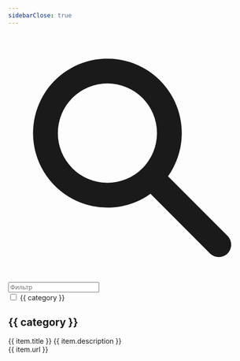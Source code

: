 ```yaml
---
sidebarClose: true
---
```


<div id="home" class="min-h-screen bg-gray-50 font-sans">
	<div class="mx-auto px-4 pt-5 md:max-w-3xl lg:max-w-5xl xl:max-w-7xl 2xl:max-w-screen-2xl">
		<div class="relative">
			<div class="absolute inset-y-0 left-0 flex items-center pl-3 pointer-events-none">
					<svg class="w-5 h-5 text-gray-500 dark:text-gray-400" aria-hidden="true" fill="currentColor" viewBox="0 0 20 20" xmlns="http://www.w3.org/2000/svg"><path fill-rule="evenodd" d="M8 4a4 4 0 100 8 4 4 0 000-8zM2 8a6 6 0 1110.89 3.476l4.817 4.817a1 1 0 01-1.414 1.414l-4.816-4.816A6 6 0 012 8z" clip-rule="evenodd"></path></svg>
			</div>
			<input v-model="filterText" type="text" class="block p-2 pl-10 text-sm text-gray-900 border border-gray-300 rounded-lg w-80 bg-gray-50 focus:ring-blue-500 focus:border-blue-500 dark:bg-gray-700 dark:border-gray-600 dark:placeholder-gray-400 dark:text-white dark:focus:ring-blue-500 dark:focus:border-blue-500" placeholder="Фильтр">
		</div>
		<label v-for="(category, index) in categories" :key="index">
			<input type="checkbox" v-model="selectedCategories" :value="category" />
			{{ category }}
		</label>
	</div>
	<div class="xl:columns-2 mx-auto px-4 md:max-w-3xl lg:max-w-5xl xl:max-w-7xl 2xl:max-w-screen-2xl">
		<div v-for="(category, index) in filteredCategories" :key="index" class="w-full p-2 break-inside-avoid-column">
			<h2 class="p-2 text-sm font-medium">{{ category }}</h2>
			<div class="flex flex-col relative overflow-x-auto shadow-md rounded-md">
				<div v-for="(item, itemIndex) in filteredItems(category)" :key="itemIndex" class="flex flex-wrap items-center p-2 gap-x-2 odd:bg-gray-100 even:bg-gray-50">
					<div class="shrink-0 p-2">
						<img :src="`https://www.google.com/s2/favicons?domain=${item.url}`">
					</div>
					<div class="flex-1 overflow-x-hidden">
						<div class="text-gray-500 whitespace-nowrap truncate">
							<a :href="item.url" class="font-medium text-gray-950">{{ item.title }}</a>
							<span :title="item.description" class="pl-2 font-normal">{{ item.description }}</span>
						</div>
						<div :title="item.url" class="text-xs text-gray-500 whitespace-nowrap truncate">{{ item.url }}</div>
					</div>
				</div>
			</div>
		</div>
	</div>
</div>

<script>
const API_URL = `https://script.google.com/macros/s/AKfycbzdaCDzIF3gniT8jeiqKEnxmrC5yBygCUQHGQ5g9_V8Jx-5pC-v9VsvlRr6ORM7ItjF/exec?data=bookmarks`;
Vue.createApp({
	data() {
		return {
			message: 'Полезные ссылки',
			filterText: '',
			selectedCategories: [],
			links: [],
		};
	},
	computed: {
		categories() {
			return Array.from(new Set(this.links.map((item) => item.category)));
		},
		filteredCategories() {
			const filterTextLower = this.filterText.toLowerCase();
			if (this.selectedCategories.length === 0) {
				return Array.from(new Set(this.links
					.filter(item => item.title.toLowerCase().includes(filterTextLower) || item.description.toLowerCase().includes(filterTextLower))
					.map(item => item.category)
				));
			} else {
				return this.selectedCategories.filter((category) => {
					const matchingItems = this.links.filter(
						(item) =>
							item.category === category &&
							(item.title.toLowerCase().includes(filterTextLower) ||
								item.description.toLowerCase().includes(filterTextLower))
					);
					return matchingItems.length > 0;
				});
			}
		}
	},
	methods: {
    async fetchData() {
      this.links = await (await fetch(API_URL)).json();
    },
		filteredItems(category) {
			// Фильтруем объекты по категории и тексту фильтра
			return this.links.filter(item => item.category === category &&
			(item.title.toLowerCase().includes(this.filterText.toLowerCase()) || item.description.toLowerCase().includes(this.filterText.toLowerCase())));
		}
	},
	mounted() {
		this.fetchData()
	}
}).mount('#home');
</script>

